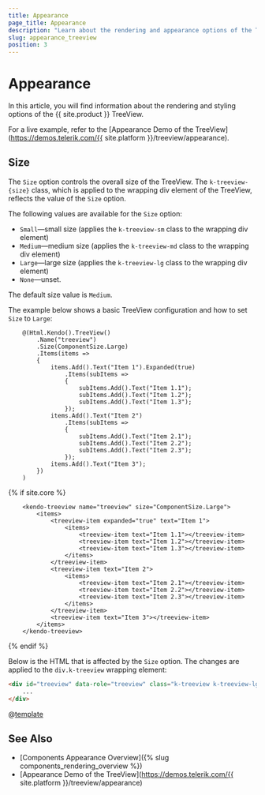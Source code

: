 ```yaml
---
title: Appearance
page_title: Appearance
description: "Learn about the rendering and appearance options of the Telerik UI TreeView for {{ site.framework }}."
slug: appearance_treeview
position: 3
---
```


# Appearance

In this article, you will find information about the rendering and styling options of the {{ site.product }} TreeView.

For a live example, refer to the [Appearance Demo of the TreeView](https://demos.telerik.com/{{ site.platform }}/treeview/appearance).

## Size

The `Size` option controls the overall size of the TreeView. The `k-treeview-{size}` class, which is applied to the wrapping div element of the TreeView, reflects the value of the `Size` option.

The following values are available for the `Size` option:

- `Small`—small size (applies the `k-treeview-sm` class to the wrapping div element)
- `Medium`—medium size (applies the `k-treeview-md` class to the wrapping div element)
- `Large`—large size (applies the `k-treeview-lg` class to the wrapping div element)
- `None`—unset.

The default size value is `Medium`.

The example below shows a basic TreeView configuration and how to set `Size` to `Large`:

```HtmlHelper
    @(Html.Kendo().TreeView()
        .Name("treeview")
        .Size(ComponentSize.Large)
        .Items(items =>
        {
            items.Add().Text("Item 1").Expanded(true)
                .Items(subItems =>
                {
                    subItems.Add().Text("Item 1.1");
                    subItems.Add().Text("Item 1.2");
                    subItems.Add().Text("Item 1.3");
                });
            items.Add().Text("Item 2")
                .Items(subItems =>
                {
                    subItems.Add().Text("Item 2.1");
                    subItems.Add().Text("Item 2.2");
                    subItems.Add().Text("Item 2.3");
                });
            items.Add().Text("Item 3");
        })
    )
```
{% if site.core %}
```TagHelper
    <kendo-treeview name="treeview" size="ComponentSize.Large">
        <items>
            <treeview-item expanded="true" text="Item 1">
                <items>
                    <treeview-item text="Item 1.1"></treeview-item>
                    <treeview-item text="Item 1.2"></treeview-item>
                    <treeview-item text="Item 1.3"></treeview-item>
                </items>
            </treeview-item>
            <treeview-item text="Item 2">
                <items>
                    <treeview-item text="Item 2.1"></treeview-item>
                    <treeview-item text="Item 2.2"></treeview-item>
                    <treeview-item text="Item 2.3"></treeview-item>
                </items>
            </treeview-item>
            <treeview-item text="Item 3"></treeview-item>
        </items>
    </kendo-treeview>
```
{% endif %}

Below is the HTML that is affected by the `Size` option. The changes are applied to the `div.k-treeview` wrapping element:

```html
<div id="treeview" data-role="treeview" class="k-treeview k-treeview-lg" tabindex="0" aria-busy="false">
    ...
</div>
```

@[template](/_contentTemplates/components-rendering-section.md#components-rendering-section)

## See Also

* [Components Appearance Overview]({% slug components_rendering_overview %})
* [Appearance Demo of the TreeView](https://demos.telerik.com/{{ site.platform }}/treeview/appearance)

